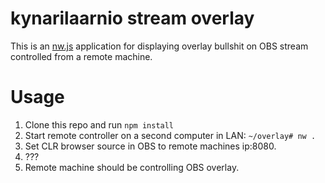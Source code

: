 # kynarilaarnio stream overlay
This is an [nw.js](http://nwjs.io/) application for displaying overlay bullshit on OBS stream controlled from a remote machine.

# Usage
1. Clone this repo and run `npm install`
2. Start remote controller on a second computer in LAN: `~/overlay# nw .`
3. Set CLR browser source in OBS to remote machines ip:8080.
4. ???
5. Remote machine should be controlling OBS overlay.
